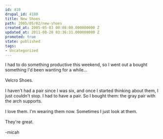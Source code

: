 ```yaml
---
id: 410
drupal_id: 4180
title: New Shoes
path: 2005/05/02/new-shoes
created_at: 2005-05-03 00:08:00.000000000 Z
updated_at: 2011-08-20 03:36:31.000000000 Z
promoted: true
state: published
tags:
- Uncategorized
---
```

I had to do something productive this weekend, so I went out a bought something I'd been wanting for a while...<br /><br />Velcro Shoes.<br /><br />I haven't had a pair since I was six, and once I started thinking about them, I just couldn't stop. I had to have a pair. So I bought them: the gray pair with the arch supports.<br /><br />I love them. I'm wearing them now. Sometimes I just look at them.<br /><br />They're great.<br /><br />-micah
